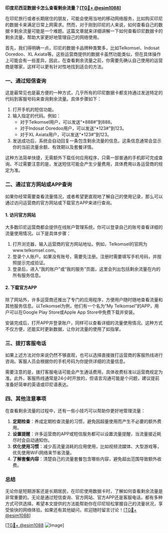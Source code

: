 **印度尼西亚数据卡怎么查看剩余流量？[[TG💪+ @esim1088](https://t.me/s/esim1088)]**

在印尼旅行或者长期居住的朋友，可能会使用当地的移动网络服务，比如购买印尼的数据卡来满足日常上网需求。然而，对于刚到印尼的人来说，如何查看自己的数据卡剩余流量可能是一个难题。这篇文章就来详细讲解一下如何查看印尼数据卡的剩余流量，帮助大家更好地管理自己的网络使用。

首先，我们得明确一点，印尼的数据卡品牌种类繁多，比如Telkomsel、Indosat Ooredoo、XL Axiata等。这些运营商提供的数据卡虽然功能类似，但在具体操作上可能会有一些差异。因此，在查看剩余流量之前，你需要先确认自己使用的运营商是哪家，这样可以更有针对性地找到适合的方法。

### 一、通过短信查询

这是最常见也是最方便的一种方式，几乎所有的印尼数据卡都支持通过发送特定的代码到客服号码来查询剩余流量。具体步骤如下：

1. 打开手机的短信功能。
2. 输入指定的代码。例如：
   - 对于Telkomsel用户，可以发送“*888#”到888。
   - 对于Indosat Ooredoo用户，可以发送“*123#”到123。
   - 对于XL Axiata用户，可以发送“*123#”到123。
3. 发送成功后，系统会自动回复一条包含剩余流量的信息。这条信息通常会显示你的当前流量余额、有效期以及套餐详情。

这种方法简单快捷，无需额外下载任何应用程序，只需一部普通的手机即可完成查询。不过需要注意的是，发送短信可能会产生少量费用，具体费用以各运营商的规定为准。

### 二、通过官方网站或APP查询

如果你经常需要查看流量情况，或者希望更直观地了解自己的使用记录，那么可以通过访问运营商的官方网站或下载官方APP来进行查询。

#### 1. 访问官方网站

大多数印尼运营商都会提供在线账户管理系统，你可以登录自己的账号查看详细的流量使用情况。以下是具体步骤：

1. 打开浏览器，输入运营商的官方网站地址。例如，Telkomsel的官网为www.telkomsel.com。
2. 登录个人账户。如果没有账号，需要先注册。注册时需要填写手机号码，并按照提示完成验证。
3. 登录后，进入“我的账户”或“我的服务”页面，这里会列出包括剩余流量在内的所有服务信息。

#### 2. 下载官方APP

除了网站外，许多运营商还推出了专门的应用程序，方便用户随时随地查看流量和其他服务信息。以Telkomsel为例，他们有一个名为“My Telkomsel”的APP，用户可以在Google Play Store或Apple App Store中免费下载并安装。

安装完成后，打开APP并登录账户，同样可以查看详细的流量使用情况。这种方式不仅方便，还能实时更新数据，让你对流量的使用了如指掌。

### 三、拨打客服电话

如果上述方法对你来说仍然不够直观，也可以选择直接拨打运营商的客服热线进行咨询。客服人员会根据你的手机号码为你提供详细的流量信息。

需要注意的是，拨打客服电话可能会产生通话费用，具体收费标准以运营商规定为准。此外，客服热线通常是24小时开放的，但语言沟通可能是个问题，建议提前准备好简单的英语或印尼语表达。

### 四、其他注意事项

在查看剩余流量的过程中，还有一些小技巧可以帮助你更好地管理流量：

1. **定期检查**：养成定期检查流量的习惯，避免因超量使用而产生不必要的额外费用。
2. **设置提醒**：许多运营商的APP或短信服务都可以设置流量提醒，当流量接近耗尽时会自动通知你。
3. **优化使用习惯**：减少高流量消耗的应用使用，比如视频流媒体、大型游戏等，优先使用WiFi网络来节省流量。
4. **了解套餐内容**：清楚自己的流量套餐包含哪些内容，避免超出范围导致额外收费。

### 总结

无论你是短期游客还是长期居民，在印尼使用数据卡时，了解如何查看剩余流量是非常重要的。无论是通过短信查询、官方网站、官方APP还是客服电话，都有多种方式可供选择。希望本文提供的方法能帮助你在印尼轻松掌握自己的流量状况，享受愉快的网络体验。如果还有其他疑问，欢迎随时留言讨论！[[TG💪+ @esim1088](https://t.me/s/esim1088)]

[[TG💪+ @esim1088](https://t.me/s/esim1088) ![Image](https://i.postimg.cc/4NQfJmqS/Snipaste-2025-05-13-00-14-12.png)]